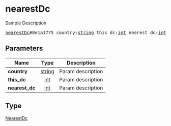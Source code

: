 # nearestDc

Sample Description

<pre>
<a href="../constructor/nearestDc.md">nearestDc</a>#8e1a1775 country:<a href="../type/string.md">string</a> this_dc:<a href="../type/int.md">int</a> nearest_dc:<a href="../type/int.md">int</a> = <a href="../type/NearestDc.md">NearestDc</a>;
</pre>

## Parameters

| Name | Type | Description |
|------|:----:|-------------|
| **country** | [string](../type/string.md) | Param description |
| **this_dc** | [int](../type/int.md) | Param description |
| **nearest_dc** | [int](../type/int.md) | Param description |

## Type

[NearestDc](../type/NearestDc.md)
